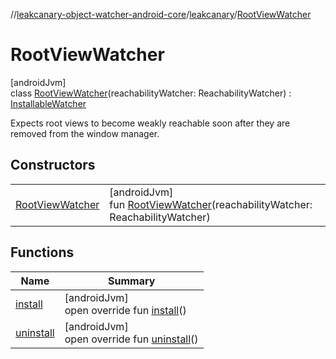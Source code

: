 //[leakcanary-object-watcher-android-core](../../../index.md)/[leakcanary](../index.md)/[RootViewWatcher](index.md)

# RootViewWatcher

[androidJvm]\
class [RootViewWatcher](index.md)(reachabilityWatcher: ReachabilityWatcher) : [InstallableWatcher](../-installable-watcher/index.md)

Expects root views to become weakly reachable soon after they are removed from the window manager.

## Constructors

| | |
|---|---|
| [RootViewWatcher](-root-view-watcher.md) | [androidJvm]<br>fun [RootViewWatcher](-root-view-watcher.md)(reachabilityWatcher: ReachabilityWatcher) |

## Functions

| Name | Summary |
|---|---|
| [install](install.md) | [androidJvm]<br>open override fun [install](install.md)() |
| [uninstall](uninstall.md) | [androidJvm]<br>open override fun [uninstall](uninstall.md)() |
